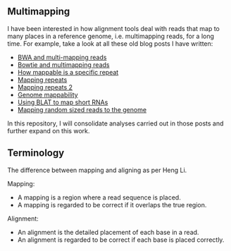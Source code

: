 ## Multimapping

I have been interested in how alignment tools deal with reads that map to many places in a reference genome, i.e. multimapping reads, for a long time. For example, take a look at all these old blog posts I have written:

* [BWA and multi-mapping reads](https://davetang.org/muse/2011/10/11/bwa-and-multi-mapping-reads/)
* [Bowtie and multimapping reads](https://davetang.org/muse/2011/11/26/bowtie-and-multimapping-reads/)
* [How mappable is a specific repeat](https://davetang.org/muse/2014/03/29/mappable-specific-repeat/)
* [Mapping repeats](https://davetang.org/muse/2013/05/25/mapping-repeats/)
* [Mapping repeats 2](https://davetang.org/muse/2013/08/27/mapping-repeats-2/)
* [Genome mappability](https://davetang.org/muse/2012/09/14/genome-mapability/)
* [Using BLAT to map short RNAs](https://davetang.org/muse/2010/11/16/can-we-use-blat-to-map-mirnas/)
* [Mapping random sized reads to the genome](https://davetang.org/muse/2011/10/29/mapping-random-sized-reads-to-the-genome/)

In this repository, I will consolidate analyses carried out in those posts and further expand on this work.

## Terminology

The difference between mapping and aligning as per Heng Li.

Mapping:

* A mapping is a region where a read sequence is placed.
* A mapping is regarded to be correct if it overlaps the true region.

Alignment:

* An alignment is the detailed placement of each base in a read.
* An alignment is regarded to be correct if each base is placed correctly.
